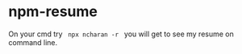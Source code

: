 # npm-resume

On your cmd try <code> npx ncharan -r </code> you will get to see my resume on command line.
